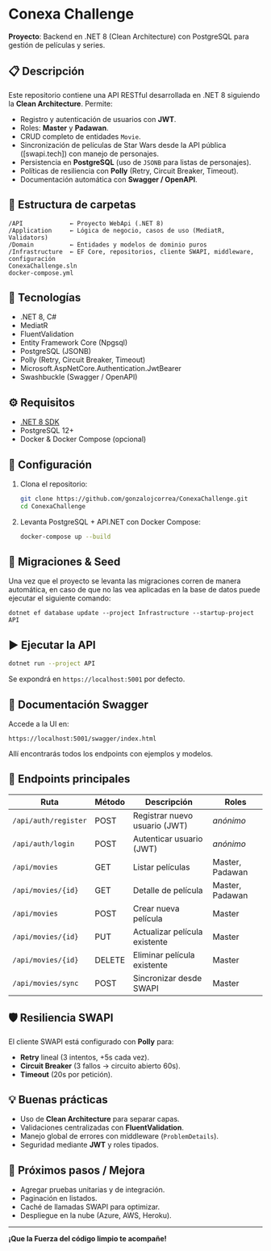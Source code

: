 # Conexa Challenge

**Proyecto**: Backend en .NET 8 (Clean Architecture) con PostgreSQL para gestión de películas y series.

## 📋 Descripción

Este repositorio contiene una API RESTful desarrollada en .NET 8 siguiendo la **Clean Architecture**. Permite:

* Registro y autenticación de usuarios con **JWT**.
* Roles: **Master** y **Padawan**.
* CRUD completo de entidades `Movie`.
* Sincronización de películas de Star Wars desde la API pública (\[swapi.tech]) con manejo de personajes.
* Persistencia en **PostgreSQL** (uso de `JSONB` para listas de personajes).
* Políticas de resiliencia con **Polly** (Retry, Circuit Breaker, Timeout).
* Documentación automática con **Swagger / OpenAPI**.

## 📂 Estructura de carpetas

```
/API             ← Proyecto WebApi (.NET 8)
/Application     ← Lógica de negocio, casos de uso (MediatR, Validators)
/Domain          ← Entidades y modelos de dominio puros
/Infrastructure  ← EF Core, repositorios, cliente SWAPI, middleware, configuración
ConexaChallenge.sln
docker-compose.yml
```

## 🚀 Tecnologías

* .NET 8, C#
* MediatR
* FluentValidation
* Entity Framework Core (Npgsql)
* PostgreSQL (JSONB)
* Polly (Retry, Circuit Breaker, Timeout)
* Microsoft.AspNetCore.Authentication.JwtBearer
* Swashbuckle (Swagger / OpenAPI)

## ⚙️ Requisitos

* [.NET 8 SDK](https://dotnet.microsoft.com/download)
* PostgreSQL 12+
* Docker & Docker Compose (opcional)

## 📝 Configuración

1. Clona el repositorio:

   ```bash
   git clone https://github.com/gonzalojcorrea/ConexaChallenge.git
   cd ConexaChallenge
   ```
2. Levanta PostgreSQL + API.NET con Docker Compose:

   ```bash
   docker-compose up --build
   ```

## 🔧 Migraciones & Seed

Una vez que el proyecto se levanta las migraciones corren de manera automática, en caso de que no las vea aplicadas en la base de datos puede ejecutar el siguiente comando:

```
dotnet ef database update --project Infrastructure --startup-project API
```

## ▶️ Ejecutar la API

```bash
dotnet run --project API
```

Se expondrá en `https://localhost:5001` por defecto.

## 📑 Documentación Swagger

Accede a la UI en:

```
https://localhost:5001/swagger/index.html
```

Allí encontrarás todos los endpoints con ejemplos y modelos.

## 📌 Endpoints principales

| Ruta                 | Método | Descripción                   | Roles           |
| -------------------- | ------ | ----------------------------- | --------------- |
| `/api/auth/register` | POST   | Registrar nuevo usuario (JWT) | *anónimo*       |
| `/api/auth/login`    | POST   | Autenticar usuario (JWT)      | *anónimo*       |
| `/api/movies`        | GET    | Listar películas              | Master, Padawan |
| `/api/movies/{id}`   | GET    | Detalle de película           | Master, Padawan |
| `/api/movies`        | POST   | Crear nueva película          | Master          |
| `/api/movies/{id}`   | PUT    | Actualizar película existente | Master          |
| `/api/movies/{id}`   | DELETE | Eliminar película existente   | Master          |
| `/api/movies/sync`   | POST   | Sincronizar desde SWAPI       | Master          |

## 🛡️ Resiliencia SWAPI

El cliente SWAPI está configurado con **Polly** para:

* **Retry** lineal (3 intentos, +5s cada vez).
* **Circuit Breaker** (3 fallos → circuito abierto 60s).
* **Timeout** (20s por petición).

## 💡 Buenas prácticas

* Uso de **Clean Architecture** para separar capas.
* Validaciones centralizadas con **FluentValidation**.
* Manejo global de errores con middleware (`ProblemDetails`).
* Seguridad mediante **JWT** y roles tipados.

## 🚀 Próximos pasos / Mejora

* Agregar pruebas unitarias y de integración.
* Paginación en listados.
* Caché de llamadas SWAPI para optimizar.
* Despliegue en la nube (Azure, AWS, Heroku).

---

**¡Que la Fuerza del código limpio te acompañe!**
